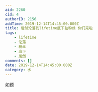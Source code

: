 ```yaml
---
aid: 2260
cid: 4
authorID: 2156
addTime: 2019-12-14T14:45:00.000Z
title: 居然沦落到lifetime底下拉粉丝 你们完啦
tags:
    - lifetime
    - 沦落
    - 粉丝
    - 底下
    - 居然
comments: []
date: 2019-12-14T14:45:00.000Z
category: 水
---
```


如题
